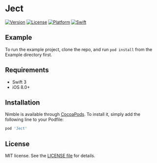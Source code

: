 # Ject

[![Version](https://img.shields.io/cocoapods/v/Ject.svg?style=flat)](http://cocoapods.org/pods/Ject)
[![License](https://img.shields.io/cocoapods/l/Ject.svg?style=flat)](http://cocoapods.org/pods/Ject)
[![Platform](https://img.shields.io/cocoapods/p/Ject.svg?style=flat)](http://cocoapods.org/pods/Ject)
[![Swift](https://camo.githubusercontent.com/554ea67e349e9c175f5bc52cf64519bc7471b986/68747470733a2f2f696d672e736869656c64732e696f2f62616467652f53776966742d332d4631364433392e7376673f7374796c653d666c6174)](http://cocoapods.org/pods/Nimble)

## Example

To run the example project, clone the repo, and run `pod install` from the Example directory first.

## Requirements
- Swift 3
- iOS 8.0+

## Installation

Nimble is available through [CocoaPods](http://cocoapods.org). To install
it, simply add the following line to your Podfile:

```ruby
pod 'Ject'
```

## License

MIT license. See the [LICENSE file](LICENSE.txt) for details.
